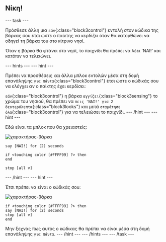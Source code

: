 ## Νίκη!

--- task ---

Πρόσθεσε άλλη μια `εάν`{:class="block3control"} εντολή στον κώδικα της βάρκας σου έτσι ώστε ο παίκτης να κερδίζει όταν θα κατορθώνει να οδηγεί τη βάρκα του στο κίτρινο νησί.

Όταν η βάρκα θα φτάνει στο νησί, το παιχνίδι θα πρέπει να λέει 'ΝΑΙ!' και κατόπιν να τελειώνει.

--- hints ---
--- hint ---

Πρέπει να προσθέσεις και άλλα μπλοκ εντολών μέσα στη δομή επανάληψης `για πάντα`{:class="block3control"} έτσι ώστε ο κώδικάς σου να ελέγχει αν ο παίκτης έχει κερδίσει:

`εάν`{:class="block3control"} η βάρκα `αγγίζει`{:class="block3sensing"} το χρώμα του νησιού, θα πρέπει να `πεις 'ΝΑΙ!' για 2 δευτερόλεπτα`{:class="block3looks"} και μετά `σταμάτησε όλα`{:class="block3control"} για να τελειώσει το παιχνίδι.
--- /hint ---
--- hint ---

Εδώ είναι τα μπλοκ που θα χρειαστείς:

![χαρακτήρας-βάρκα](images/boat_resize.png)

```blocks3
say [ΝΑΙ!] for (2) seconds

if <touching color [#FFFF99] ?> then
end

stop [all v]

```

--- /hint ---
--- hint ---

Έτσι πρέπει να είναι ο κώδικάς σου:

![χαρακτήρας-βάρκα](images/boat_resize.png)

```blocks3
if <touching color [#FFFF99] ?> then
say [ΝΑΙ!] for (2) seconds
stop [all v]
end
```

Μην ξεχνάς πως αυτός ο κώδικας θα πρέπει να είναι μέσα στη δομή επανάληψης `για πάντα`.
--- /hint ---
--- /hints ---
--- /task ---